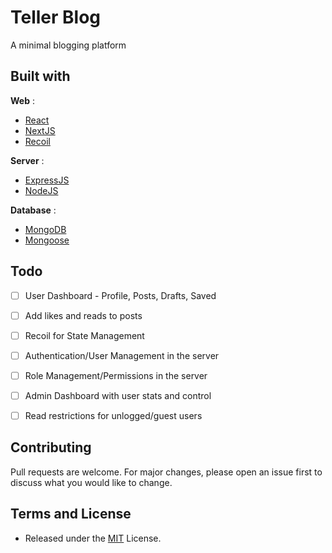# Teller Blog

A minimal blogging platform


## Built with

**Web** :

- [React](https://www.reactjs.org)
- [NextJS](https://nextjs.org/)
- [Recoil](https://recoiljs.org/)

**Server** :

- [ExpressJS](https://expressjs.com)
- [NodeJS](https://nodejs.org)

**Database** :

- [MongoDB](https://www.mongodb.com)
- [Mongoose](https://mongoosejs.com/)

## Todo

- [ ]  User Dashboard - Profile, Posts, Drafts, Saved
- [ ]  Add likes and reads to posts
- [ ]  Recoil for State Management
- [ ]  Authentication/User Management in the server
- [ ]  Role Management/Permissions in the server
- [ ]  Admin Dashboard with user stats and control
- [ ]  Read restrictions for unlogged/guest users



## Contributing

Pull requests are welcome. For major changes, please open an issue first to discuss what you would like to change.

## Terms and License

- Released under the [MIT](https://choosealicense.com/licenses/mit/) License.

